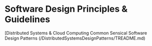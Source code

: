 # Software Design Principles &amp; Guidelines
[Distributed Systems & Cloud Computing Common Sensical Software Design Patterns (/DistributedSystemsDesignPatterns/TREADME.md)
